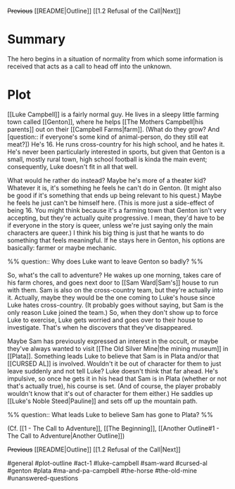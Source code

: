 ~~Previous~~
[[README|Outline]]
[[1.2 Refusal of the Call|Next]]
# Summary
The hero begins in a situation of normality from which some information is received that acts as a call to head off into the unknown.

# Plot
[[Luke Campbell]] is a fairly normal guy. He lives in a sleepy little farming town called [[Genton]], where he helps [[The Mothers Campbell|his parents]] out on their [[Campbell Farms|farm]]. (What do they grow? And [question:: if everyone's some kind of animal-person, do they still eat meat?]) He's 16. He runs cross-country for his high school, and he hates it. He's never been particularly interested in sports, but given that Genton is a small, mostly rural town, high school football is kinda the main event; consequently, Luke doesn't fit in all that well.

What would he rather do instead? Maybe he's more of a theater kid? Whatever it is, it's something he feels he can't do in Genton. (It might also be good if it's something that ends up being relevant to his quest.) Maybe he feels he just can't be himself here. (This is more just a side-effect of being 16. You might think because it's a farming town that Genton isn't very accepting, but they're actually quite progressive. I mean, they'd have to be if everyone in the story is queer, unless we're just saying only the main characters are queer.) I think his big thing is just that he wants to do something that feels meaningful. If he stays here in Genton, his options are basically: farmer or maybe mechanic.

%%
question:: Why does Luke want to leave Genton so badly?
%%

So, what's the call to adventure? He wakes up one morning, takes care of his farm chores, and goes next door to [[Sam Ward|Sam's]] house to run with them. Sam is also on the cross-country team, but they're actually into it. Actually, maybe they would be the one coming to Luke's house since Luke hates cross-country. (It probably goes without saying, but Sam is the only reason Luke joined the team.) So, when they don't show up to force Luke to exercise, Luke gets worried and goes over to their house to investigate. That's when he discovers that they've disappeared.

Maybe Sam has previously expressed an interest in the occult, or maybe they've always wanted to visit [[The Old Silver Mine|the mining museum]] in [[Plata]]. Something leads Luke to believe that Sam is in Plata and/or that [[CURSED AL]] is involved. Wouldn't it be out of character for them to just leave suddenly and not tell Luke? Luke doesn't think that far ahead. He's impulsive, so once he gets it in his head that Sam is in Plata (whether or not that's actually true), his course is set. (And of course, the player probably wouldn't know that it's out of character for them either.) He saddles up [[Luke's Noble Steed|Pauline]] and sets off up the mountain path.

%%
question:: What leads Luke to believe Sam has gone to Plata?
%%

(Cf. [[1 - The Call to Adventure]], [[The Beginning]], [[Another Outline#1 - The Call to Adventure|Another Outline]])

~~Previous~~
[[README|Outline]]
[[1.2 Refusal of the Call|Next]]

#general #plot-outline #act-1 #luke-campbell #sam-ward #cursed-al #genton #plata #ma-and-pa-campbell #the-horse #the-old-mine #unanswered-questions 